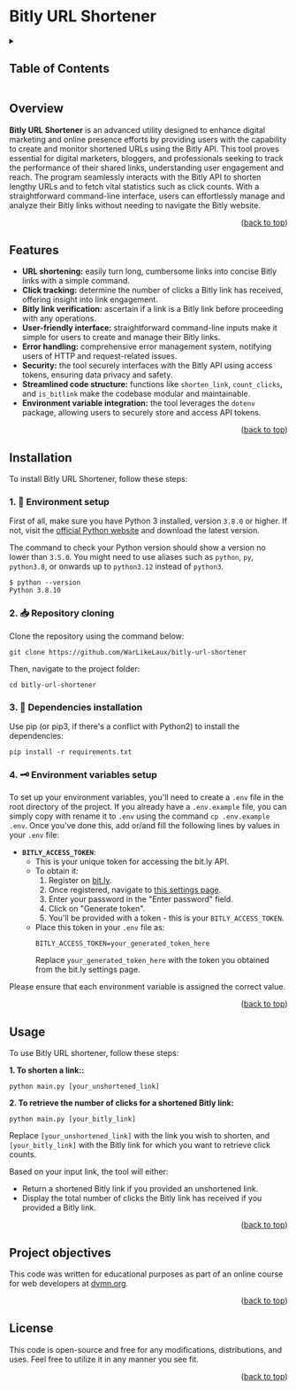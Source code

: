 <a name="readme-top"></a>

# Bitly URL Shortener

<details>
<summary><h2>Table of Contents</h2></summary>

  - [Overview](#overview)
  - [Features](#features)
  - [Installation](#installation)
  - [Usage](#usage)
  - [Project objectives](#project-objectives)
  - [License](#license)
</details>

## Overview

**Bitly URL Shortener** is an advanced utility designed to enhance digital marketing and online presence efforts by providing users with the capability to create and monitor shortened URLs using the Bitly API. This tool proves essential for digital marketers, bloggers, and professionals seeking to track the performance of their shared links, understanding user engagement and reach. The program seamlessly interacts with the Bitly API to shorten lengthy URLs and to fetch vital statistics such as click counts. With a straightforward command-line interface, users can effortlessly manage and analyze their Bitly links without needing to navigate the Bitly website.

<p align="right">(<a href="#readme-top">back to top</a>)</p>

## Features

- **URL shortening:** easily turn long, cumbersome links into concise Bitly links with a simple command.
- **Click tracking:** determine the number of clicks a Bitly link has received, offering insight into link engagement.
- **Bitly link verification:** ascertain if a link is a Bitly link before proceeding with any operations.
- **User-friendly interface:** straightforward command-line inputs make it simple for users to create and manage their Bitly links.
- **Error handling:** comprehensive error management system, notifying users of HTTP and request-related issues.
- **Security:** the tool securely interfaces with the Bitly API using access tokens, ensuring data privacy and safety.
- **Streamlined code structure:** functions like `shorten_link`, `count_clicks`, and `is_bitlink` make the codebase modular and maintainable.
- **Environment variable integration:** the tool leverages the `dotenv` package, allowing users to securely store and access API tokens.

<p align="right">(<a href="#readme-top">back to top</a>)</p>

## Installation

To install Bitly URL Shortener, follow these steps:

### 1. 🐍 Environment setup

First of all, make sure you have Python 3 installed, version `3.8.0` or higher. If not, visit the [official Python website](https://www.python.org/) and download the latest version.

The command to check your Python version should show a version no lower than `3.5.0`. You might need to use aliases such as `python`, `py`, `python3.8`, or onwards up to `python3.12` instead of `python3`.

```
$ python --version
Python 3.8.10
```

### 2. 📥 Repository cloning

Clone the repository using the command below:

```
git clone https://github.com/WarLikeLaux/bitly-url-shortener
```

Then, navigate to the project folder:

```
cd bitly-url-shortener
```

### 3. 🧩 Dependencies installation

Use pip (or pip3, if there's a conflict with Python2) to install the dependencies:

```
pip install -r requirements.txt
```

### 4. 🗝️ Environment variables setup

To set up your environment variables, you'll need to create a `.env` file in the root directory of the project. If you already have a `.env.example` file, you can simply copy with rename it to `.env` using the command `cp .env.example .env`. Once you've done this, add or/and fill the following lines by values in your `.env` file:

- **`BITLY_ACCESS_TOKEN`**:
    - This is your unique token for accessing the bit.ly API.
    - To obtain it:
        1. Register on [bit.ly](https://bitly.com/).
        2. Once registered, navigate to [this settings page](https://app.bitly.com/settings/api/).
        3. Enter your password in the "Enter password" field.
        4. Click on "Generate token".
        5. You'll be provided with a token - this is your `BITLY_ACCESS_TOKEN`.
    - Place this token in your `.env` file as:
        ```
        BITLY_ACCESS_TOKEN=your_generated_token_here
        ```
		Replace `your_generated_token_here` with the token you obtained from the bit.ly settings page.

Please ensure that each environment variable is assigned the correct value.

<p align="right">(<a href="#readme-top">back to top</a>)</p>

## Usage

To use Bitly URL shortener, follow these steps:

**1. To shorten a link::**
```
python main.py [your_unshortened_link]
```

**2. To retrieve the number of clicks for a shortened Bitly link:**
```
python main.py [your_bitly_link]
```

Replace `[your_unshortened_link]` with the link you wish to shorten, and `[your_bitly_link]` with the Bitly link for which you want to retrieve click counts.

Based on your input link, the tool will either:
- Return a shortened Bitly link if you provided an unshortened link.
- Display the total number of clicks the Bitly link has received if you provided a Bitly link.

<p align="right">(<a href="#readme-top">back to top</a>)</p>

## Project objectives

This code was written for educational purposes as part of an online course for web developers at [dvmn.org](https://dvmn.org/).

<p align="right">(<a href="#readme-top">back to top</a>)</p>

## License

This code is open-source and free for any modifications, distributions, and uses. Feel free to utilize it in any manner you see fit.

<p align="right">(<a href="#readme-top">back to top</a>)</p>